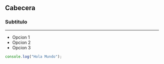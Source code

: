 ## Cabecera
### Subtitulo
---
* Opcion 1
* Opcion 2
* Opcion 3

```javascript
console.log("Hola Mundo");
```